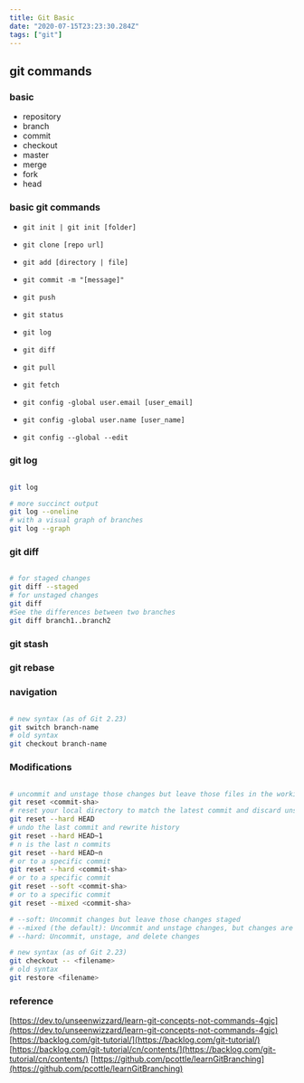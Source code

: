```yaml
---
title: Git Basic
date: "2020-07-15T23:23:30.284Z"
tags: ["git"]
---
```


## git commands

### basic

- repository
- branch
- commit
- checkout
- master
- merge
- fork
- head

### basic git commands

- `git init | git init [folder]`

- `git clone [repo url]`

- `git add [directory | file]`

- `git commit -m "[message]"`

- `git push`

- `git status`

- `git log`

- `git diff`

- `git pull`

- `git fetch`

- `git config -global user.email [user_email]`

- `git config -global user.name [user_name]`

- `git config --global --edit`

### git log

```bash

git log

# more succinct output
git log --oneline
# with a visual graph of branches
git log --graph

```

### git diff

```bash

# for staged changes
git diff --staged
# for unstaged changes
git diff
#See the differences between two branches
git diff branch1..branch2

```

### git stash

### git rebase

### navigation

```bash

# new syntax (as of Git 2.23)
git switch branch-name
# old syntax
git checkout branch-name

```

### Modifications

```bash

# uncommit and unstage those changes but leave those files in the working directory.
git reset <commit-sha>
# reset your local directory to match the latest commit and discard unstaged changes
git reset --hard HEAD
# undo the last commit and rewrite history
git reset --hard HEAD~1
# n is the last n commits
git reset --hard HEAD~n
# or to a specific commit
git reset --hard <commit-sha>
# or to a specific commit
git reset --soft <commit-sha>
# or to a specific commit
git reset --mixed <commit-sha>

# --soft: Uncommit changes but leave those changes staged
# --mixed (the default): Uncommit and unstage changes, but changes are left in the working directory
# --hard: Uncommit, unstage, and delete changes

# new syntax (as of Git 2.23)
git checkout -- <filename>
# old syntax
git restore <filename>

```

### reference

[https://dev.to/unseenwizzard/learn-git-concepts-not-commands-4gjc](https://dev.to/unseenwizzard/learn-git-concepts-not-commands-4gjc)
[https://backlog.com/git-tutorial/](https://backlog.com/git-tutorial/)
[https://backlog.com/git-tutorial/cn/contents/](https://backlog.com/git-tutorial/cn/contents/)
[https://github.com/pcottle/learnGitBranching](https://github.com/pcottle/learnGitBranching)
